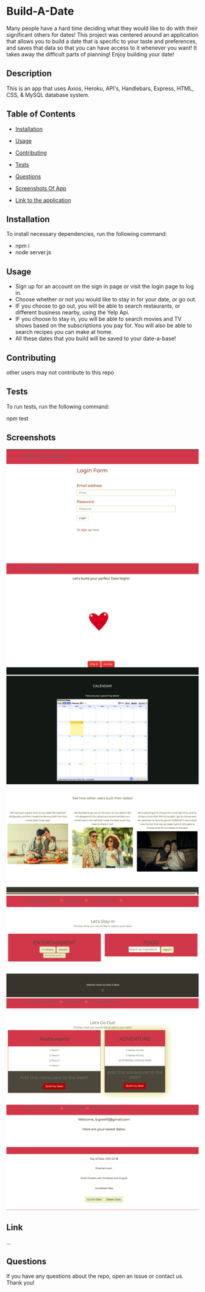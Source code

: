# Build-A-Date 
Many people have a hard time deciding what they would like to do with their significant others for dates! This project was centered around an application that allows you to build a date that is specific to your taste and preferences, and saves that data so that you can have access to it whenever you want! It takes away the difficult parts of planning! Enjoy building your date! 


## Description

This is an app that uses Axios, Heroku, API's, Handlebars, Express, HTML, CSS, & MySQL database system. 

## Table of Contents 

* [Installation](#installation)

* [Usage](#usage)

* [Contributing](#contributing)

* [Tests](#tests)

* [Questions](#questions)

* [Screenshots Of App](#screenshots)

* [Link to the application](#link)

## Installation

To install necessary dependencies, run the following command:

* npm i
* node server.js

## Usage

* Sign up for an account on the sign in page or visit the login page to log in. 
* Choose whether or not you would like to stay in for your date, or go out. 
* IF you choose to go out, you will be able to search restaurants, or different business nearby, using the Yelp Api. 
* IF you choose to stay in, you will be able to search movies and TV shows based on the subscriptions you pay for. You will also be able to search recipes you can make at home. 
* All these dates that you build will be saved to your date-a-base!

  
## Contributing

other users may not contribute to this repo

## Tests

To run tests, run the following command:

npm test

## Screenshots 
![Alt text](public/assets/login.png)
![Alt text](public/assets/screenshot1.png)
![Alt text](public/assets/screenshot2.png)
![Alt text](public/assets/screenshot3.png)
![Alt text](public/assets/screenshot4.png)
![Alt text](public/assets/screenshot5.png)
![Alt text](public/assets/screenshot6.png)

## Link
...

## Questions

If you have any questions about the repo, open an issue or contact us. Thank you!


